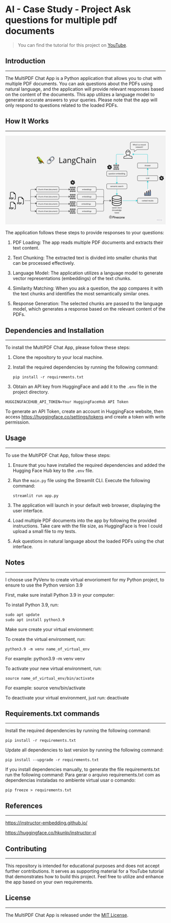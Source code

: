 # AI - Case Study - Project Ask questions for multiple pdf documents

> You can find the tutorial for this project on [YouTube](https://youtu.be/dXxQ0LR-3Hg).

## Introduction

---

The MultiPDF Chat App is a Python application that allows you to chat with multiple PDF documents. You can ask questions about the PDFs using natural language, and the application will provide relevant responses based on the content of the documents. This app utilizes a language model to generate accurate answers to your queries. Please note that the app will only respond to questions related to the loaded PDFs.

## How It Works

---

![MultiPDF Chat App Diagram](./docs/PDF-LangChain.jpg)

The application follows these steps to provide responses to your questions:

1. PDF Loading: The app reads multiple PDF documents and extracts their text content.

2. Text Chunking: The extracted text is divided into smaller chunks that can be processed effectively.

3. Language Model: The application utilizes a language model to generate vector representations (embeddings) of the text chunks.

4. Similarity Matching: When you ask a question, the app compares it with the text chunks and identifies the most semantically similar ones.

5. Response Generation: The selected chunks are passed to the language model, which generates a response based on the relevant content of the PDFs.

## Dependencies and Installation

---

To install the MultiPDF Chat App, please follow these steps:

1. Clone the repository to your local machine.

2. Install the required dependencies by running the following command:

   ```
   pip install -r requirements.txt
   ```

3. Obtain an API key from HuggingFace and add it to the `.env` file in the project directory.

```commandline
HUGGINGFACEHUB_API_TOKEN=Your HuggingFaceHub API Token
```

To generate an API Token, create an account in HuggingFace website, then access https://huggingface.co/settings/tokens and create a token with write permission.

## Usage

---

To use the MultiPDF Chat App, follow these steps:

1. Ensure that you have installed the required dependencies and added the Hugging Face Hub key to the `.env` file.

2. Run the `main.py` file using the Streamlit CLI. Execute the following command:

   ```
   streamlit run app.py
   ```

3. The application will launch in your default web browser, displaying the user interface.

4. Load multiple PDF documents into the app by following the provided instructions. Take care with the file size, as HuggingFace is free I could upload a small file to my tests.

5. Ask questions in natural language about the loaded PDFs using the chat interface.

## Notes

---

I choose use PyVenv to create virtual envorioment for my Python project, to ensure to use the Python version 3.9

First, make sure install Python 3.9 in your computer:

To install Python 3.9, run:

```
sudo apt update
sudo apt install python3.9
```

Make sure create your virtual envionment:

To create the virtual environment, run:

```
python3.9 -m venv name_of_virtual_env
```

For example: python3.9 -m venv venv

To activate your new virtual environment, run:

```
source name_of_virtual_env/bin/activate
```

For example: source venv/bin/activate

To deactivate your virtual environment, just run:
deactivate

## Requirements.txt commands

---

Install the required dependencies by running the following command:

```
pip install -r requirements.txt
```

Update all dependencies to last version by running the following command:

```
pip install --upgrade -r requirements.txt
```

If you install dependencies manually, to generate the file requirements.txt run the following command:
Para gerar o arquivo requirements.txt com as dependencias instaladas no ambiente virtual usar o comando:

```
pip freeze > requirements.txt
```

## References

---

https://instructor-embedding.github.io/

https://huggingface.co/hkunlp/instructor-xl

## Contributing

---

This repository is intended for educational purposes and does not accept further contributions. It serves as supporting material for a YouTube tutorial that demonstrates how to build this project. Feel free to utilize and enhance the app based on your own requirements.

## License

---

The MultiPDF Chat App is released under the [MIT License](https://opensource.org/licenses/MIT).

